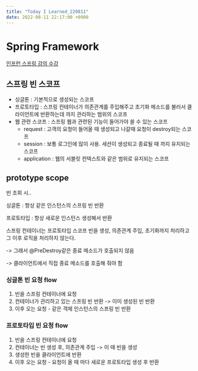 ```yaml
---
title: "Today I Learned_220811"
date: 2022-08-11 22:17:00 +0900
---
```


# Spring Framework
[인프런 스프링 강의 수강](https://www.inflearn.com/course/%EC%8A%A4%ED%94%84%EB%A7%81-%ED%95%B5%EC%8B%AC-%EC%9B%90%EB%A6%AC-%EA%B8%B0%EB%B3%B8%ED%8E%B8/dashboard)

## 스프링 빈 스코프
- 싱글톤 : 기본적으로 생성되는 스코프
- 프로토타입 : 스프링 컨테이너가 의존관계를 주입해주고 초기화 메소드를 불러서 클라이언트에 반환하는데 까지 관리하는 범위의 스코프
- 웹 관련 스코프 : 스프링 웹과 관련된 기능이 들어가야 쓸 수 있는 스코프
  - request : 고객의 요청이 들어올 때 생성되고 나갈때 요청이 destroy되는 스코프
  - session : 보통 로그인에 많이 사용. 세션이 생성되고 종료될 때 까지 유지되는 스코프
  - application : 웹의 서블릿 컨텍스트와 같은 범위로 유지되는 스코프


## prototype scope
빈 조회 시..

싱글톤 : 항상 같은 인스턴스의 스프링 빈 반환

프로토타입 : 항상 새로운 인스턴스 생성해서 반환

스프링 컨테이너는 프로토타입 스코프 빈을 생성, 의존관계 주입, 초기화까지 처리하고 그 이후 로직을 처리하지 않는다.

-> 그래서 @PreDestroy같은 종료 메소드가 호출되지 않음

-> 클라이언트에서 직접 종료 메소드를 호출해 줘야 함

### 싱글톤 빈 요청 flow
1. 빈을 스프링 컨테이너에 요청
2. 컨테이너가 관리하고 있는 스프링 빈 반환 -> 이미 생성된 빈 반환
3. 이후 오는 요청 - 같은 객체 인스턴스의 스프링 빈 반환

### 프로토타입 빈 요청 flow
1. 빈을 스프링 컨테이너에 요청
2. 컨테이너는 빈 생성 후, 의존관계 주입 -> 이 때 빈을 생성
3. 생성한 빈을 클라이언트에 반환
4. 이후 오는 요청 - 요청이 올 때 마다 새로운 프로토타입 생성 후 반환